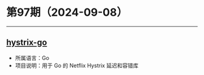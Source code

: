 # 第97期（2024-09-08）

---
## [hystrix-go](https://github.com/afex/hystrix-go)
- 所属语言：Go
- 项目说明：用于 Go 的 Netflix Hystrix 延迟和容错库
